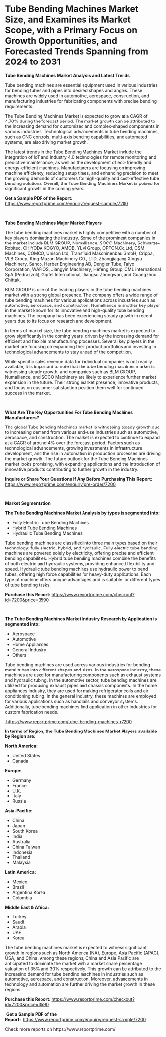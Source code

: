 <p><h1>Tube Bending Machines Market Size, and Examines its Market Scope, with a Primary Focus on Growth Opportunities, and Forecasted Trends Spanning from 2024 to 2031</h1></p><p><strong>Tube Bending Machines Market Analysis and Latest Trends</strong></p>
<p><p>Tube bending machines are essential equipment used in various industries for bending tubes and pipes into desired shapes and angles. These machines are widely used in automotive, aerospace, construction, and manufacturing industries for fabricating components with precise bending requirements.</p><p>The Tube Bending Machines Market is expected to grow at a CAGR of 4.70% during the forecast period. The market growth can be attributed to the increasing demand for customized and complex-shaped components in various industries. Technological advancements in tube bending machines, such as CNC controls, multi-axis bending capabilities, and automated systems, are also driving market growth.</p><p>The latest trends in the Tube Bending Machines Market include the integration of IoT and Industry 4.0 technologies for remote monitoring and predictive maintenance, as well as the development of eco-friendly and energy-efficient machines. Manufacturers are focusing on improving machine efficiency, reducing setup times, and enhancing precision to meet the growing demands of customers for high-quality and cost-effective tube bending solutions. Overall, the Tube Bending Machines Market is poised for significant growth in the coming years.</p></p>
<p><strong>Get a Sample PDF of the Report:&nbsp;</strong> <a href="https://www.reportprime.com/enquiry/request-sample/7200">https://www.reportprime.com/enquiry/request-sample/7200</a></p>
<p>&nbsp;</p>
<p><strong>Tube Bending Machines Major Market Players</strong></p>
<p><p>The tube bending machines market is highly competitive with a number of key players dominating the industry. Some of the prominent companies in the market include BLM GROUP, Numalliance, SOCO Machinery, Schwarze-Robitec, CHIYODA KOGYO, AMOB, YLM Group, OPTON.Co.Ltd, CSM Machines, COMCO, Unison Ltd, Transfluid Maschinenbau GmbH, Crippa, VLB Group, King-Mazon Machinery CO., LTD, Zhangjiagang Xingyu Machinery, Sanco, Herber Engineering AB, Dengler Tube, Taiyo Corporation, WAFIOS, Jiangyin Machinery, Hefeng Group, CML international SpA (Pedrazzoli), Gipfel International, Jiangsu Zhongwan, and Guangzhou Chittak.</p><p>BLM GROUP is one of the leading players in the tube bending machines market with a strong global presence. The company offers a wide range of tube bending machines for various applications across industries such as automotive, aerospace, and construction. Numalliance is another key player in the market known for its innovative and high-quality tube bending machines. The company has been experiencing steady growth in recent years due to its focus on research and development.</p><p>In terms of market size, the tube bending machines market is expected to grow significantly in the coming years, driven by the increasing demand for efficient and flexible manufacturing processes. Several key players in the market are focusing on expanding their product portfolios and investing in technological advancements to stay ahead of the competition.</p><p>While specific sales revenue data for individual companies is not readily available, it is important to note that the tube bending machines market is witnessing steady growth, and companies such as BLM GROUP, Numalliance, and SOCO Machinery are likely to experience further market expansion in the future. Their strong market presence, innovative products, and focus on customer satisfaction position them well for continued success in the market.</p></p>
<p>&nbsp;</p>
<p><strong>What Are The Key Opportunities For Tube Bending Machines Manufacturers?</strong></p>
<p><p>The global Tube Bending Machines market is witnessing steady growth due to increasing demand from various end-use industries such as automotive, aerospace, and construction. The market is expected to continue to expand at a CAGR of around 4% over the forecast period. Factors such as technological advancements, growing investments in infrastructure development, and the rise in automation in production processes are driving the market growth. The future outlook for the Tube Bending Machines market looks promising, with expanding applications and the introduction of innovative products contributing to further growth in the industry.</p></p>
<p><strong>Inquire or Share Your Questions If Any Before Purchasing This Report:</strong> <a href="https://www.reportprime.com/enquiry/pre-order/7200">https://www.reportprime.com/enquiry/pre-order/7200</a></p>
<p>&nbsp;</p>
<p><strong>Market Segmentation</strong></p>
<p><strong>The Tube Bending Machines Market Analysis by types is segmented into:</strong></p>
<p><ul><li>Fully Electric Tube Bending Machines</li><li>Hybrid Tube Bending Machines</li><li>Hydraulic Tube Bending Machines</li></ul></p>
<p><p>Tube bending machines are classified into three main types based on their technology: fully electric, hybrid, and hydraulic. Fully electric tube bending machines are powered solely by electricity, offering precise and efficient bending capabilities. Hybrid tube bending machines combine the benefits of both electric and hydraulic systems, providing enhanced flexibility and speed. Hydraulic tube bending machines use hydraulic power to bend tubes, offering high force capabilities for heavy-duty applications. Each type of machine offers unique advantages and is suitable for different types of tube bending tasks.</p></p>
<p><strong>Purchase this Report:&nbsp;</strong><a href="https://www.reportprime.com/checkout?id=7200&price=3590">https://www.reportprime.com/checkout?id=7200&price=3590</a></p>
<p>&nbsp;</p>
<p><strong>The Tube Bending Machines Market Industry Research by Application is segmented into:</strong></p>
<p><ul><li>Aerospace</li><li>Automotive</li><li>Home Appliances</li><li>General Industry</li><li>Others</li></ul></p>
<p><p>Tube bending machines are used across various industries for bending metal tubes into different shapes and sizes. In the aerospace industry, these machines are used for manufacturing components such as exhaust systems and hydraulic tubing. In the automotive sector, tube bending machines are utilized for producing exhaust pipes and chassis components. In the home appliances industry, they are used for making refrigerator coils and air conditioning tubing. In the general industry, these machines are employed for various applications such as handrails and conveyor systems. Additionally, tube bending machines find application in other industries for custom fabrication needs.</p></p>
<p><a href="https://www.reportprime.com/tube-bending-machines-r7200">&nbsp;https://www.reportprime.com/tube-bending-machines-r7200</a></p>
<p><strong>In terms of Region, the Tube Bending Machines Market Players available by Region are:</strong></p>
<p>
    <p> <strong> North America: </strong>
        <ul>
            <li>United States</li>
            <li>Canada</li>
        </ul>
        </p> 
    <p> <strong> Europe: </strong>
        <ul>
            <li>Germany</li>
            <li>France</li>
            <li>U.K.</li>
            <li>Italy</li>
            <li>Russia</li>
        </ul>
        </p> 
    <p> <strong> Asia-Pacific: </strong>
        <ul>
            <li>China</li>
            <li>Japan</li>
            <li>South Korea</li>
            <li>India</li>
            <li>Australia</li>
            <li>China Taiwan</li>
            <li>Indonesia</li>
            <li>Thailand</li>
            <li>Malaysia</li>
        </ul>
        </p> 
    <p> <strong> Latin America: </strong>
        <ul>
            <li>Mexico</li>
            <li>Brazil</li>
            <li>Argentina Korea</li>
            <li>Colombia</li>
        </ul>
        </p> 
    <p> <strong> Middle East & Africa: </strong>
        <ul>
            <li>Turkey</li>
            <li>Saudi</li>
            <li>Arabia</li>
            <li>UAE</li>
            <li>Korea</li>
        </ul>
    </p>
    </p>
<p><p>The tube bending machines market is expected to witness significant growth in regions such as North America (NA), Europe, Asia Pacific (APAC), USA, and China. Among these regions, China and Asia Pacific are anticipated to dominate the market with a market share percentage valuation of 35% and 30% respectively. This growth can be attributed to the increasing demand for tube bending machines in industries such as automotive, aerospace, and construction. Moreover, advancements in technology and automation are further driving the market growth in these regions.</p></p>
<p><strong>Purchase this Report: </strong><a href="https://www.reportprime.com/checkout?id=7200&price=3590">https://www.reportprime.com/checkout?id=7200&price=3590</a></p>
<p>&nbsp;<strong>Get a Sample PDF of the Report:&nbsp;&nbsp;</strong><a href="https://www.reportprime.com/enquiry/request-sample/7200">https://www.reportprime.com/enquiry/request-sample/7200</a></p>
<p><strong></strong></p>
<p>Check more reports on https://www.reportprime.com/</p>